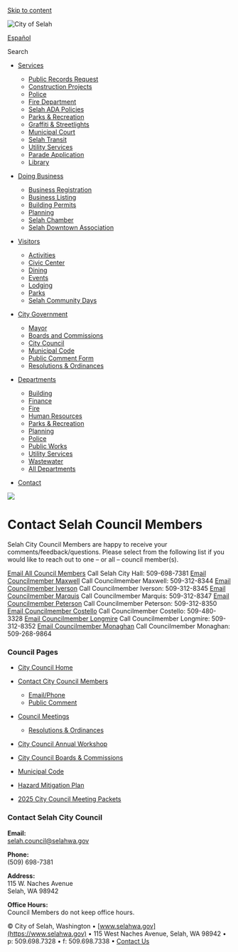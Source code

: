 [Skip to content](https://selahwa.gov/council/contact-selah-council-members/)

![City of Selah](https://selahwa.gov/files/selah-cent-logo-sm.png)

[Español](https://translate.google.com/translate?hl=en&sl=en&tl=es&u=https%3A%2F%2Fselahwa.gov%2Fcouncil%2Fcontact-selah-council-members)

Search

- [Services](https://selahwa.gov/council/contact-selah-council-members "Services")
  
  - [Public Records Request](https://selahwa.gov/public-information-request "Public Records Request")
  - [Construction Projects](https://selahwa.gov/construction-projects "Construction Projects")
  - [Police](https://selahwa.gov/police "Police")
  - [Fire Department](https://selahwa.gov/fire "Fire Department")
  - [Selah ADA Policies](https://selahwa.gov/home/selah-ada-policies "Selah ADA Policies")
  - [Parks &amp; Recreation](https://selahwa.gov/parks-and-recreation "Parks & Recreation")
  - [Graffiti &amp; Streetlights](https://selahwa.gov/graffitti-streetlights "Graffiti & Streetlights")
  - [Municipal Court](https://selahwa.gov/municipal-court "Municipal Court")
  - [Selah Transit](https://selahwa.gov/transit "Selah Transit")
  - [Utility Services](https://selahwa.gov/utility-services "Utility Services")
  - [Parade Application](https://selahwa.gov/wp-content/uploads/2022/01/parade-app-updated-3-2019-fillable.pdf "Parade Application")
  - [Library](https://www.yvl.org "Library")
- [Doing Business](https://selahwa.gov/council/contact-selah-council-members "Doing Business")
  
  - [Business Registration](https://selahwa.gov/business "Business Registration")
  - [Business Listing](https://selahwa.gov/business/listing "Business Listing")
  - [Building Permits](https://selahwa.gov/building "Building Permits")
  - [Planning](https://selahwa.gov/planning "Planning")
  - [Selah Chamber](https://www.selahchamber.org "Selah Chamber")
  - [Selah Downtown Association](https://selahdowntown.org "Selah Downtown Association")
- [Visitors](https://selahwa.gov/council/contact-selah-council-members "Visitors")
  
  - [Activities](https://selahwa.gov/tourism/activities "Activities")
  - [Civic Center](https://selahwa.gov/civic-center "Civic Center")
  - [Dining](https://selahwa.gov/tourism/dining "Dining")
  - [Events](https://selahwa.gov/events "Events")
  - [Lodging](https://selahwa.gov/tourism/lodging "Lodging")
  - [Parks](https://selahwa.gov/parks-and-recreation "Parks")
  - [Selah Community Days](https://www.selahdays.com "Selah Community Days")
- [City Government](https://selahwa.gov/council/contact-selah-council-members "City Government")
  
  - [Mayor](https://selahwa.gov/mayor "Mayor")
  - [Boards and Commissions](https://selahwa.gov/home/boards-and-commissions "Boards and Commissions")
  - [City Council](https://selahwa.gov/council "City Council")
  - [Municipal Code](https://selah.municipal.codes "Municipal Code")
  - [Public Comment Form](https://selahwa.gov/council/public-comment "Public Comment Form")
  - [Resolutions &amp; Ordinances](https://selahwa.gov/resolutions-ordinances "Resolutions & Ordinances")
- [Departments](https://selahwa.gov/council/contact-selah-council-members "Departments")
  
  - [Building](https://selahwa.gov/building "Building")
  - [Finance](https://selahwa.gov/finance "Finance")
  - [Fire](https://selahwa.gov/fire "Fire")
  - [Human Resources](https://selahwa.gov/human-resources "Human Resources")
  - [Parks &amp; Recreation](https://selahwa.gov/parks-and-recreation "Parks & Recreation")
  - [Planning](https://selahwa.gov/planning "Planning")
  - [Police](https://selahwa.gov/police "Police")
  - [Public Works](https://selahwa.gov/public-works "Public Works")
  - [Utility Services](https://selahwa.gov/utility-services "Utility Services")
  - [Wastewater](https://selahwa.gov/wastewater-sewer "Wastewater")
  - [All Departments](https://selahwa.gov/departments "All Departments")
- [Contact](https://selahwa.gov/contact "Contact")

![](https://selahwa.gov/council/wp-content/uploads/sites/12/2014/06/selah-page.jpg)

# Contact Selah Council Members

Selah City Council Members are happy to receive your comments/feedback/questions. Please select from the following list if you would like to reach out to one – or all – council member(s).

[Email All Council Members](mailto:selah.council@selahwa.gov) Call Selah City Hall: 509-698-7381 [Email Councilmember Maxwell](mailto:Melissa.Maxwell@selahwa.gov) Call Councilmember Maxwell: 509-312-8344 [Email Councilmember Iverson](mailto:jared.iverson@selahwa.gov) Call Councilmember Iverson: 509-312-8345 [Email Councilmember Marquis](mailto:elizabeth.marquis@selahwa.gov) Call Councilmember Marquis: 509-312-8347 [Email Councilmember Peterson](mailto:clifford.peterson@selahwa.gov) Call Councilmember Peterson: 509-312-8350 [Email Councilmember Costello](mailto:michael.costello@selahwa.gov) Call Councilmember Costello: 509-480-3328 [Email Councilmember Longmire](mailto:william.longmire@selahwa.gov) Call Councilmember Longmire: 509-312-8352 [Email Councilmember Monaghan](mailto:david.monaghan@selahwa.gov) Call Councilmember Monaghan: 509-268-9864

### Council Pages

- [City Council Home](https://selahwa.gov/council)
- [Contact City Council Members](https://selahwa.gov/council/contact-city-council-members)
  
  - [Email/Phone](https://selahwa.gov/council/contact-selah-council-members)
  - [Public Comment](https://selahwa.gov/council/public-comment)
- [Council Meetings](https://selahwa.gov/council/meetings)
  
  - [Resolutions &amp; Ordinances](https://selahwa.gov/resolutions-ordinances)
- [City Council Annual Workshop](https://selahwa.gov/council/city-council-annual-retreat)
- [City Council Boards &amp; Commissions](https://selahwa.gov/council/boards-commissions)
- [Municipal Code](https://selah.municipal.codes)
- [Hazard Mitigation Plan](https://selahwa.gov/council/home/mjhmp)
- [2025 City Council Meeting Packets](https://selahwa.gov/council/2025-city-council-meeting-packets)

### Contact Selah City Council

**Email:**  
[selah.council@selahwa.gov](mailto:selah.council@selahwa.gov)

**Phone:**  
(509) 698-7381

**Address:**  
115 W. Naches Avenue  
Selah, WA 98942

**Office Hours:**  
Council Members do not keep office hours.

© City of Selah, Washington • [www.selahwa.gov](https://www.selahwa.gov) • 115 West Naches Avenue, Selah, WA 98942 • p: 509.698.7328 • f: 509.698.7338 • [Contact Us](https://selahwa.gov/contact)